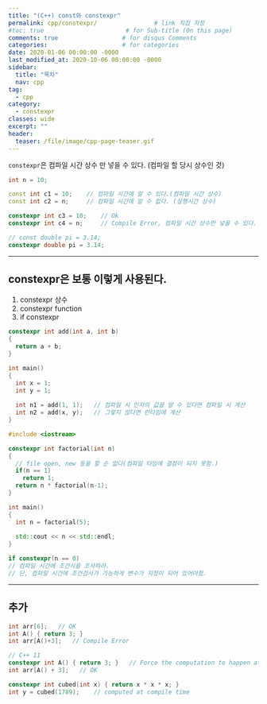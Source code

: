 ```yaml
---
title: "(C++) const와 constexpr"
permalink: cpp/constexpr/                # link 직접 지정
#toc: true                       # for Sub-title (On this page)
comments: true                  # for disqus Comments
categories:                     # for categories
date: 2020-01-06 00:00:00 -0000
last_modified_at: 2020-10-06 00:00:00 -0000
sidebar:
  title: "목차"
  nav: cpp
tag:
  - cpp
category:
  - constexpr
classes: wide
excerpt: ""
header:
  teaser: /file/image/cpp-page-teaser.gif
---
```


`constexpr`은 컴파일 시간 상수 만 넣을 수 있다. (컴파일 할 당시 상수인 것)<br>

```cpp
int n = 10;

const int c1 = 10;    // 컴파일 시간에 알 수 있다.(컴파일 시간 상수)
const int c2 = n;     // 컴파일 시간에 알 수 없다. (실행시간 상수)

constexpr int c3 = 10;    // Ok
constexpr int c4 = n;     // Compile Error, 컴파일 시간 상수만 넣을 수 있다.
```

```cpp
// const double pi = 3.14;
constexpr double pi = 3.14;
```

---

## constexpr은 보통 이렇게 사용된다.

1. constexpr 상수
2. constexpr function
3. if constexpr

```cpp
constexpr int add(int a, int b)
{
  return a + b;
}

int main()
{
  int x = 1;
  int y = 1;
  
  int n1 = add(1, 1);   // 컴파일 시 인자의 값을 알 수 있다면 컴파일 시 계산
  int n2 = add(x, y);   // 그렇지 않다면 런타임에 계산
}
```

```cpp
#include <iostream>

constexpr int factorial(int n)
{
  // file open, new 등을 할 순 없다(컴파일 타임에 결정이 되지 못함.)
  if(n == 1)
    return 1;
  return n * factorial(n-1);
}

int main()
{
  int n = factorial(5);
  
  std::cout << n << std::endl;
}
```

```cpp
if constexpr(n == 0)
// 컴파일 시간에 조건식을 조사하라.
// 단, 컴파일 시간에 조건검사가 가능하게 변수가 지정이 되어 있어야함.
```

---

## 추가

```cpp
int arr[6];   // OK
int A() { return 3; }
int arr[A()+3];   // Compile Error

// C++ 11
constexpr int A() { return 3; }   // Force the computation to happen at Compile Time.
int arr[A() + 3];   // OK

constexpr int cubed(int x) { return x * x * x; }
int y = cubed(1789);    // computed at compile time
```